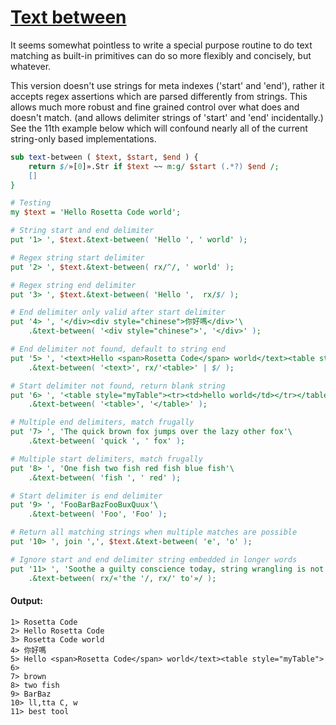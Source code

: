 [1]: https://rosettacode.org/wiki/Text_between

# [Text between][1]





It seems somewhat pointless to write a special purpose routine to do text matching as built-in primitives can do so more flexibly and concisely, but whatever.



This version doesn't use strings for meta indexes ('start' and 'end'), rather it accepts regex assertions which are parsed differently from strings. This allows much more robust and fine grained control over what does and doesn't match. (and allows delimiter strings of 'start' and 'end' incidentally.) See the 11th example below which will confound nearly all of the current string-only based implementations.

```perl
sub text-between ( $text, $start, $end ) {
    return $/»[0]».Str if $text ~~ m:g/ $start (.*?) $end /;
    []
}

# Testing
my $text = 'Hello Rosetta Code world';

# String start and end delimiter
put '1> ', $text.&text-between( 'Hello ', ' world' );

# Regex string start delimiter
put '2> ', $text.&text-between( rx/^/, ' world' );

# Regex string end delimiter
put '3> ', $text.&text-between( 'Hello ',  rx/$/ );

# End delimiter only valid after start delimiter
put '4> ', '</div><div style="chinese">你好嗎</div>'\
    .&text-between( '<div style="chinese">', '</div>' );

# End delimiter not found, default to string end
put '5> ', '<text>Hello <span>Rosetta Code</span> world</text><table style="myTable">'\
    .&text-between( '<text>', rx/'<table>' | $/ );

# Start delimiter not found, return blank string
put '6> ', '<table style="myTable"><tr><td>hello world</td></tr></table>'\
    .&text-between( '<table>', '</table>' );

# Multiple end delimiters, match frugally
put '7> ', 'The quick brown fox jumps over the lazy other fox'\
    .&text-between( 'quick ', ' fox' );

# Multiple start delimiters, match frugally
put '8> ', 'One fish two fish red fish blue fish'\
    .&text-between( 'fish ', ' red' );

# Start delimiter is end delimiter
put '9> ', 'FooBarBazFooBuxQuux'\
    .&text-between( 'Foo', 'Foo' );

# Return all matching strings when multiple matches are possible
put '10> ', join ',', $text.&text-between( 'e', 'o' );

# Ignore start and end delimiter string embedded in longer words
put '11> ', 'Soothe a guilty conscience today, string wrangling is not the best tool to use for this job.'\
    .&text-between( rx/«'the '/, rx/' to'»/ );
```

#### Output:
```
1> Rosetta Code
2> Hello Rosetta Code
3> Rosetta Code world
4> 你好嗎
5> Hello <span>Rosetta Code</span> world</text><table style="myTable">
6> 
7> brown
8> two fish
9> BarBaz
10> ll,tta C, w
11> best tool
```
